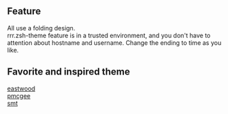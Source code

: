## Feature
All use a folding design.  
rrr.zsh-theme feature is in a trusted environment, and you don't have to attention about hostname and username. Change the ending to time as you like.

## Favorite and inspired theme
[eastwood](https://github.com/ohmyzsh/ohmyzsh/wiki/Themes#eastwoodl)  
[pmcgee](https://github.com/ohmyzsh/ohmyzsh/wiki/Themes#pmcgee)  
[smt](https://github.com/ohmyzsh/ohmyzsh/wiki/Themes#smt)  
